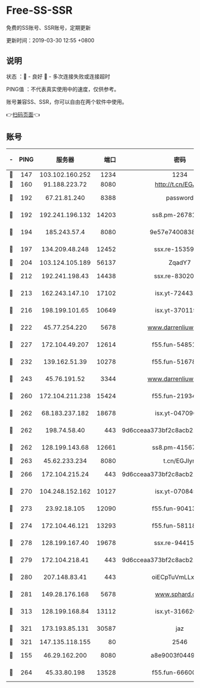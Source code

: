 # Free-SS-SSR

免费的SS账号、SSR账号，定期更新

更新时间：2019-03-30 12:55 +0800

## 说明

状态     ：🙂 - 良好 🙁 - 多次连接失败或连接超时

PING值   ：不代表真实使用中的速度，仅供参考。

账号兼容SS、SSR，你可以自由在两个软件中使用。

👉[扫码页面](https://liesauer.github.io/Free-SS-SSR/)👈

## 账号

|-|PING|服务器|端口|密码|加密方式|区域|
|:----:|:----:|:-----:|-----:|:----:|:----:|:----:|
|🙂|147|103.102.160.252|1234|1234|rc4-md5|JP|
|🙂|160|91.188.223.72|8080|http://t.cn/EGJIyrl|rc4-md5|RU|
|🙂|192|67.21.81.240|8388|password|aes-256-cfb|US|
|🙂|192|192.241.196.132|14203|ss8.pm-26781562|aes-256-cfb|US|
|🙂|194|185.243.57.4|8080|9e57e7400838a01e|chacha20-ietf|US|
|🙂|197|134.209.48.248|12452|ssx.re-15359519|aes-256-cfb|US|
|🙂|204|103.124.105.189|56137|ZqadY7|chacha20|US|
|🙂|212|192.241.198.43|14438|ssx.re-83020606|aes-256-cfb|US|
|🙂|213|162.243.147.10|17102|isx.yt-72443104|aes-256-cfb|US|
|🙂|216|198.199.101.65|10649|isx.yt-37011901|aes-256-cfb|US|
|🙂|222|45.77.254.220|5678|www.darrenliuwei.com|aes-256-cfb|SG|
|🙂|227|172.104.49.207|12614|f55.fun-54851192|aes-256-cfb|SG|
|🙂|232|139.162.51.39|10278|f55.fun-51678330|aes-256-cfb|SG|
|🙂|243|45.76.191.52|3344|www.darrenliuwei.com|aes-256-cfb|JP|
|🙂|260|172.104.211.238|15424|f55.fun-21934878|aes-256-cfb|US|
|🙂|262|68.183.237.182|18678|isx.yt-04709646|aes-256-cfb|SG|
|🙂|262|198.74.58.40|443|9d6cceaa373bf2c8acb22e60b6a58be6|aes-256-cfb|US|
|🙂|262|128.199.143.68|12661|ss8.pm-41567124|aes-256-cfb|SG|
|🙂|263|45.62.233.234|8080|t.cn/EGJIyrl|rc4-md5|CA|
|🙂|266|172.104.215.24|443|9d6cceaa373bf2c8acb22e60b6a58be6|aes-256-cfb|US|
|🙂|270|104.248.152.162|10127|isx.yt-07084536|aes-256-cfb|SG|
|🙂|273|23.92.18.105|12090|f55.fun-90413595|aes-256-cfb|US|
|🙂|274|172.104.46.121|13293|f55.fun-58118866|aes-256-cfb|SG|
|🙂|278|128.199.167.40|19678|ssx.re-94415415|aes-256-cfb|SG|
|🙂|279|172.104.218.41|443|9d6cceaa373bf2c8acb22e60b6a58be6|aes-256-cfb|US|
|🙂|280|207.148.83.41|443|oiECpTuVmLLxk4Ts|aes-256-cfb|AU|
|🙂|281|149.28.176.168|5678|www.sphard.com|aes-256-cfb|AU|
|🙂|313|128.199.168.84|13112|isx.yt-31662072|aes-256-cfb|SG|
|🙂|321|173.193.85.131|30587|jaz|aes-256-cfb|US|
|🙂|321|147.135.118.155|80|2546|chacha20|US|
|🙂|155|46.29.162.200|8080|a8e9003f0449cea5|chacha20-ietf|RU|
|🙂|264|45.33.80.198|13528|f55.fun-66600164|aes-256-cfb|US|
